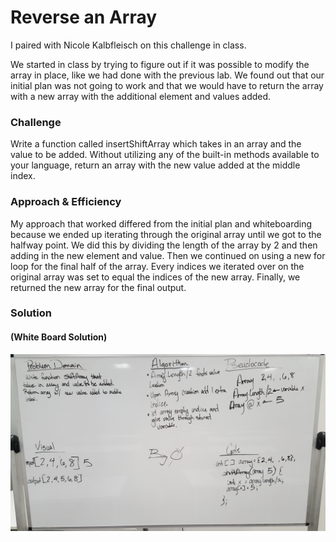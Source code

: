 
# Reverse an Array
I paired with Nicole Kalbfleisch on this challenge in class.

We started in class by trying to figure out if it was possible to modify the array in place, like we had done with the previous lab. We found out that our initial plan was not going to work and that we would have to return the array with a new array with the additional element and values added.


### Challenge
Write a function called insertShiftArray which takes in an array and the value to be added. Without utilizing any of the built-in methods available to your language, return an array with the new value added at the middle index.


### Approach & Efficiency
My approach that worked differed from the initial plan and whiteboarding because we ended up iterating through the original array until we got to the halfway point. We did this by dividing the length of the array by 2 and then adding in the new element and value. Then we continued on using a new for loop for the final half of the array. Every indices we iterated over on the original array was set to equal the indices of the new array. Finally, we returned the new array for the final output.

### Solution
#### (White Board Solution)
![image](../assets/wbArrayShift.jpg)
